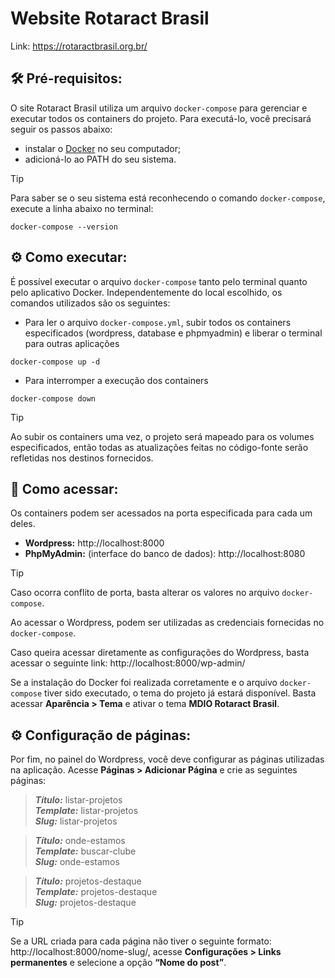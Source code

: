 # Website Rotaract Brasil

Link: https://rotaractbrasil.org.br/

## 🛠️ Pré-requisitos:
O site Rotaract Brasil utiliza um arquivo ``docker-compose`` para gerenciar e executar todos os containers do projeto. Para executá-lo, você precisará seguir os passos abaixo:
* instalar o [Docker](https://docs.docker.com/compose/install) no seu computador;
* adicioná-lo ao PATH do seu sistema.  
  
> [!TIP]
> Para saber se o seu sistema está reconhecendo o comando ``docker-compose``, execute a linha abaixo no terminal:
```
docker-compose --version
```
## ⚙️ Como executar:
É possível executar o arquivo ``docker-compose`` tanto pelo terminal quanto pelo aplicativo Docker. Independentemente do local escolhido, os comandos utilizados são os seguintes:
* Para ler o arquivo ``docker-compose.yml``, subir todos os containers especificados (wordpress, database e phpmyadmin) e liberar o terminal para outras aplicações
```
docker-compose up -d
```

* Para interromper a execução dos containers
```
docker-compose down
```  

> [!TIP]
> Ao subir os containers uma vez, o projeto será mapeado para os volumes especificados, então todas as atualizações feitas no código-fonte serão refletidas nos destinos fornecidos.

## 📌 Como acessar:
Os containers podem ser acessados na porta especificada para cada um deles.
* **Wordpress:** http://localhost:8000
* **PhpMyAdmin:** (interface do banco de dados):  http://localhost:8080  
  
> [!TIP]
> Caso ocorra conflito de porta, basta alterar os valores no arquivo ``docker-compose``.

Ao acessar o Wordpress, podem ser utilizadas as credenciais fornecidas no ``docker-compose``. 

Caso queira acessar diretamente as configurações do Wordpress, basta acessar o seguinte link: http://localhost:8000/wp-admin/

Se a instalação do Docker foi realizada corretamente e o arquivo ``docker-compose`` tiver sido executado, o tema do projeto já estará disponível. Basta acessar **Aparência > Tema** e ativar o tema **MDIO Rotaract Brasil**. 

## ⚙️ Configuração de páginas:
Por fim, no painel do Wordpress, você deve configurar as páginas utilizadas na aplicação. Acesse **Páginas > Adicionar Página** e crie as seguintes páginas:

>  **_Título:_** listar-projetos  
> **_Template:_** listar-projetos  
> **_Slug:_** listar-projetos   


> **_Título:_** onde-estamos  
> **_Template:_** buscar-clube  
> **_Slug:_** onde-estamos  


>**_Título:_** projetos-destaque  
>**_Template:_** projetos-destaque  
>**_Slug:_**  projetos-destaque  

> [!TIP]
> Se a URL criada para cada página não tiver o seguinte formato: http://localhost:8000/nome-slug/, acesse **Configurações > Links permanentes** e selecione a opção **“Nome do post”**.
